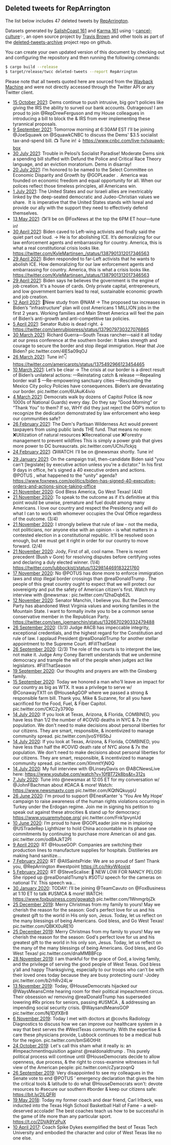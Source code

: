## Deleted tweets for RepArrington

The list below includes 47 deleted tweets by
[RepArrington](https://twitter.com/RepArrington).



Datasets generated by [SalishCoast 161](https://twitter.com/SalishCoastA) and [Karma 161](https://twitter.com/KarmaOneSixOne)
using ✨[cancel-culture](https://github.com/travisbrown/cancel-culture)✨, an open source project by [Travis Brown](https://twitter.com/travisbrown) 
and other tools as part of the [deleted-tweets-archive](https://github.com/salcoast/deleted-tweets-archive/) project repo on github.

You can create your own updated version of this document by checking out and configuring the
repository and then running the following commands:

```bash
$ cargo build --release
$ target/release/twcc deleted-tweets --report RepArrington
```

Please note that all tweets quoted here are sourced from the
[Wayback Machine](https://web.archive.org) and were not directly accessed through the Twitter API or
any Twitter client.

* [15 October 2021](https://web.archive.org/web/20211015203119/https://twitter.com/RepArrington/status/1449105663603449859): Dems continue to push intrusive, big gov’t policies like giving the IRS the ability to surveil our bank accounts.   Outrageous!  I am proud to join  @RepDrewFerguson  and my House colleagues in introducing a bill to block the & IRS from ever implementing these tyrannical proposals.
* [ 9 September 2021](https://web.archive.org/web/20210909073003/https://twitter.com/RepArrington/status/1435764182029422594): Tomorrow morning at 6:30AM EST I’ll be joining  @JoeSquawk  on  @SquawkCNBC  to discuss the Dems' $3.5 socialist tax-and-spend bill.  📺 Tune in! ↓  https://www.cnbc.com/live-tv/squawk-box
* [30 July 2021](https://web.archive.org/web/20210730233237/https://twitter.com/RepArrington/status/1421252398199234562): Trouble in Pelosi’s Socialist Paradise!   Moderate Dems sink a spending bill stuffed with Defund the Police and Critical Race Theory language, and an eviction moratorium.  Dems in disarray!
* [20 July 2021](https://web.archive.org/web/20210720190004/https://twitter.com/RepArrington/status/1417559903233843202): I’m honored to be named to the Select Committee on Economic Disparity and Growth by  @GOPLeader .  America was founded on economic freedom and equal opportunity for all. When our polices reflect those timeless principles, all Americans win.
* [ 1 July 2021](https://web.archive.org/web/20210701231358/https://twitter.com/RepArrington/status/1410738437494243340): The United States and our Israeli allies are inextricably linked by the deep-seated democratic and Judeo-Christian values we share.   It is imperative that the United States stands with Isreal and provide our ally with the support they need to effectively defend themselves.
* [13 May 2021](https://web.archive.org/web/20210513220340/https://twitter.com/RepArrington/status/1392963650726531082): 📺I’ll be on  @FoxNews  at the top the 6PM ET hour—tune in!
* [30 April 2021](https://web.archive.org/web/20210430000217/https://twitter.com/RepArrington/status/1387919998488809476): Biden caved to Left-wing activists and finally said the quiet part out loud. → He is for abolishing ICE.  It’s demoralizing for our law enforcement agents and embarrassing for country.   America, this is what a real constitutional crisis looks like. https://twitter.com/KyleMartinsen_/status/1387901312017346563
* [29 April 2021](https://web.archive.org/web/20210429234213/https://twitter.com/RepArrington/status/1387915094034681859): Biden responded to far-Left activists that he wants to abolish ICE.  How demoralizing for our law enforcement agents and embarrassing for country.  America, this is what a crisis looks like. https://twitter.com/KyleMartinsen_/status/1387901312017346563
* [29 April 2021](https://web.archive.org/web/20210429013130/https://twitter.com/RepArrington/status/1387580173726490627): Biden says he believes the government is the engine of job creation.   It's a house of cards.  Only private capital, entrepreneurs, and low government barriers lead to real, sustainable economic growth and job creation.
* [12 April 2021](https://web.archive.org/web/20210412211631/https://twitter.com/RepArrington/status/1381717857222995970): 🚨New study from @NAM → The proposed tax increases in Biden’s “infrastructure” plan will cost Americans 1 MILLION jobs in the first 2 years.   Working families and Main Street America will feel the pain of Biden’s anti-growth and anti-competitive tax policies.
* [ 5 April 2021](https://web.archive.org/web/20210405202057/https://twitter.com/RepArrington/status/1379167127651901442): Senator Rubio is dead right. ↓ https://twitter.com/senrubiopress/status/1379079730327076865
* [30 March 2021](https://web.archive.org/web/20210330213701/https://twitter.com/RepArrington/status/1377011889302044678): Richard Guerra—South Texas rancher—said it all today at our press conference at the southern border: It takes strength and courage to secure the border and stop illegal immigration.  Hear that Joe Biden? pic.twitter.com/4lE5a09qOJ
* [26 March 2021](https://web.archive.org/web/20210326173722/https://twitter.com/RepArrington/status/1375493698352451591): Tune in!👇  https://twitter.com/americarpts/status/1375492966123454465
* [10 March 2021](https://web.archive.org/web/20210310225643/https://twitter.com/RepArrington/status/1369784219766030336): Let’s be clear → The crisis at our border is a direct result of Biden’s unilateral actions: —Reinstating catch & release —Repealing border wall $ —Re-empowering sanctuary cities —Rescinding the Mexico City policy  Policies have consequences. Biden’s are devastating our border. pic.twitter.com/6UAuK4ivio
* [ 4 March 2021](https://web.archive.org/web/20210304020428/https://twitter.com/RepArrington/status/1367294765692248072): Democrats walk by dozens of Capitol Police (& now 1000s of National Guards) every day. Do they say “Good Morning” or “Thank You” to them?  If so, WHY did they just reject the GOP’s motion to recognize the dedication demonstrated by law enforcement who keep our communities safe?
* [26 February 2021](https://web.archive.org/web/20210226175018/https://twitter.com/RepArrington/status/1365358362519605250): The Dem's Partisan Wilderness Act would prevent taxpayers from using public lands THE fund.  That means no more: ❌Utilization of natural resources ❌Recreational use ❌Forestry management to prevent wildfires  This is simply a power grab that gives more power to DC bureaucrats. pic.twitter.com/UChiJ1ckjq
* [24 February 2021](https://web.archive.org/web/20210224200554/https://twitter.com/RepArrington/status/1364667827744083976): 📺WATCH: I’ll be on  @newsmax  shortly. Tune in!
* [29 January 2021](https://web.archive.org/web/20210129205900/https://twitter.com/RepArrington/status/1355259111546507266): On the campaign trail, then-candidate Biden said "you can't [legislate] by executive action unless you're a dictator."  In his first 9 days in office, he's signed a 40 executive orders and actions.    @POTUS , what happened to the "unity" agenda? https://www.foxnews.com/politics/biden-has-signed-40-executive-orders-and-actions-since-taking-office
* [21 November 2020](https://web.archive.org/web/20201121163806/https://twitter.com/RepArrington/status/1330188536906178561): God Bless America, Go West Texas!  (4/4)
* [21 November 2020](https://web.archive.org/web/20201121163806/https://twitter.com/RepArrington/status/1330188536906178561): To speak to the outcome as if it’s definitive at this point would be unwise, premature and fuel doubt among many Americans.    I love our country and respect the Presidency and will do what I can to work with whomever occupies the Oval Office regardless of the outcome.    (3/4)
* [21 November 2020](https://web.archive.org/web/20201121163806/https://twitter.com/RepArrington/status/1330188536906178561): I strongly believe that rule of law - not the media, not politicians, nor anyone else with an opinion - is what matters in a contested election in a constitutional republic. It’ll be resolved soon enough, but we must get it right in order for our country to move forward.   (2/4)
* [21 November 2020](https://web.archive.org/web/20201121163806/https://twitter.com/RepArrington/status/1330188536906178561): Jody,  First of all, cool name.    There is recent precedent (Bush v Gore) for resolving disputes before certifying votes and declaring a duly elected winner.   (1/4) https://twitter.com/lubbockist/status/1329814469183221760
* [17 November 2020](https://web.archive.org/web/20201117180136/https://twitter.com/RepArrington/status/1328760079315853315): No  @POTUS  has done more to enforce immigration laws and stop illegal border crossings than  @realDonaldTrump .  The people of this great country ought to expect that we will protect our sovereignty and put the safety of American citizen's first.  Watch my interview with  @newsmax : pic.twitter.com/12haDqb62L
* [12 November 2020](https://web.archive.org/web/20201112211544/https://twitter.com/RepArrington/status/1326996973002633216): Senator Manchin, I believe you. But the Democrat Party has abandoned West Virginia values and working families in the Mountain State.   I want to formally invite you to be a common sense conservative member in the Republican Party. https://twitter.com/sen_joemanchin/status/1326670290332479488
* [26 September 2020](https://web.archive.org/web/20200926220737/https://twitter.com/RepArrington/status/1309977287153115139): (3/3) Judge  #ACB  has impeccable integrity, exceptional credentials, and the highest regard for the Constitution and rule of law.     I applaud President  @realDonaldTrump  for another stellar appointment to the Supreme Court.    #FillThatSeat
* [26 September 2020](https://web.archive.org/web/20200926220709/https://twitter.com/RepArrington/status/1309977226687983616): (2/3) The role of the courts is to interpret the law, not make it. Judge Amy Coney Barrett understands that we undermine democracy and trample the will of the people when judges act like legislators.    #FillThatSeason
* [19 September 2020](https://web.archive.org/web/20200919012716/https://twitter.com/RepArrington/status/1307128963232395266): Our thoughts and prayers are with the Ginsberg family.
* [15 September 2020](https://web.archive.org/web/20200915235833/https://twitter.com/RepArrington/status/1306019361010876416): Today we honored a man who’ll leave an impact for our country as big as WTX.  It was a privilege to serve w/  @ConawayTX11  on  @HouseAgGOP  where we passed a strong & responsible farm bill.  Thank you, Mike & Suzanne, for all you have sacrificed for the Food, Fuel, & Fiber Capitol. pic.twitter.com/CKC2y3790p
* [14 July 2020](https://web.archive.org/web/20200714013504/https://twitter.com/RepArrington/status/1282849016041156608): If you look at Texas, Arizona, & Florida, COMBINED, you have less than 1/2 the number of  #COVID  deaths in NYC & 7x the population.  We don't need to make decisions about personal liberties for our citizens. They are smart, responsible, & incentivized to manage community spread. pic.twitter.com/jvoSY6l5bJ
* [14 July 2020](https://web.archive.org/web/20200714011738/https://twitter.com/RepArrington/status/1282845774519439369): If you look at Texas, Arizona, & Florida, COMBINED, you have less than half the  #COVID  death rate of NYC alone & 7x the population.  We don't need to make decisions about personal liberties for our citizens. They are smart, responsible, & incentivized to manage community spread. pic.twitter.com/XlmmtYjN0Q
* [14 July 2020](https://web.archive.org/web/20200714012317/https://twitter.com/RepArrington/status/1282843949154082817): My full interview with  @LinseyDavis  on  @ABCNewsLive  here: https://www.youtube.com/watch?v=10fBT72k8bs&t=312s
* [ 7 July 2020](https://web.archive.org/web/20200707154550/https://twitter.com/RepArrington/status/1280526282317578248): Tune into  @newsmax  at 12:05 ET for my conversation w/  @JohnFBachman  about  #DACA  & more!   Watch:  https://www.newsmaxtv.com  pic.twitter.com/KQtNQkuypU
* [26 June 2020](https://web.archive.org/web/20200626200840/https://twitter.com/RepArrington/status/1276605449974898688): I'm proud to support  @EnesKanter 's 'You Are My Hope' campaign to raise awareness of the human rights violations occurring in Turkey under the Erdogan regime.   Join me in signing his petition to speak out against these atrocities & stand up for democracy:  https://www.youaremyhope.org/  pic.twitter.com/Fnk1pvynUd
* [10 June 2020](https://web.archive.org/web/20200610192639/https://twitter.com/RepArrington/status/1270792054155538432): I’m proud to have  @GOPLeader  join me in imploring  @USTradeRep  Lighthizer to hold China accountable in its phase one commitments by continuing to purchase more American oil and gas. pic.twitter.com/odBAJkT2PI
* [ 9 April 2020](https://web.archive.org/web/20200409195222/https://twitter.com/RepArrington/status/1248337982400200705): RT @HouseGOP: Companies are switching their production lines to manufacture supplies for hospitals.   Distilleries are making hand sanitize…
* [ 7 February 2020](https://web.archive.org/web/20200207233348/https://twitter.com/RepArrington/status/1225925660276862976): RT @AllSaintsPride: We are so proud of Sam! Thank you, @RepArrington #westpoint https://t.co/hkyW4oxjst
* [ 5 February 2020](https://web.archive.org/web/20200205045850/https://twitter.com/RepArrington/status/1224920293984079872): RT @SteveScalise: 🚨 NEW LOW FOR NANCY PELOSI: She ripped up @realDonaldTrump’s #SOTU speech for the cameras on national TV.  This speech wa…
* [30 January 2020](https://web.archive.org/web/20200201115431/https://twitter.com/RepArrington/status/1222921885270380546): TODAY: I’ll be joining  @TeamCavuto  on  @FoxBusiness  at 1:10 ET to talk  #USMCA  & more!  WATCH:  https://www.foxbusiness.com/gowatch  pic.twitter.com/1WnmgrbjZk
* [25 December 2019](https://web.archive.org/web/20191225184241/https://twitter.com/RepArrington/status/1209906214290808832): Merry Christmas from my family to yours!   May we cherish the reason for the season: God's perfect love for us and his greatest gift to the world in His only son, Jesus.  Today, let us reflect on the many blessings of being Americans.  God bless, and Go West Texas! pic.twitter.com/QBKX0uRE10
* [25 December 2019](https://web.archive.org/web/20191225173940/https://twitter.com/RepArrington/status/1209889039265828864): Merry Christmas from my family to yours!   May we cherish the reason for the season: God's perfect love for us and his greatest gift to the world in his only son, Jesus.  Today, let us reflect on the many of the many blessings of being Americans.  God bless, and Go West Texas! pic.twitter.com/dnaMMBBFcp
* [28 November 2019](https://web.archive.org/web/20191128155916/https://twitter.com/RepArrington/status/1200071210777939968): I am thankful for the grace of God, a loving family, and the privilege of serving the good people of West Texas.    God bless y’all and happy Thanksgiving, especially to our troops who can’t be with their loved ones today because they are busy protecting ours! -Jodey pic.twitter.com/b2rhRv24Lw
* [13 November 2019](https://web.archive.org/web/20191113173246/https://twitter.com/RepArrington/status/1194663334936793088): Today,  @HouseDemocrats  hijacked our  @WaysMeansCmte  hearing room for their political impeachment circus.  Their obsession w/ removing  @realDonaldTrump  has superseded lowering  #Rx  prices for seniors, passing  #USMCA , & addressing an impending social security crisis.  @WaysandMeansGOP  pic.twitter.com/Nj1DjfXBr8
* [ 6 November 2019](https://web.archive.org/web/20191106164219/https://twitter.com/RepArrington/status/1192114602936549376): Today I met with doctors at  @covhs  Radiology Diagnostics to discuss how we can improve our healthcare system in a way that best serves the  #WestTexas  community.  With the expertise & care these physicians provide, Lubbock continues to be a medical hub for the region. pic.twitter.com/bmSi6OtHit
* [24 October 2019](https://web.archive.org/web/20191024160745/https://twitter.com/RepArrington/status/1187387071977152513): Let's call this sham what it really is: an  #ImpeachmentInquisition  against  @realdonaldtrump .  This purely political process will continue until  @HouseDemocrats  decide to allow openness, due process, & the right to cross-examine witnesses in full view of the American people: pic.twitter.com/cZyarzoqnQ
* [26 September 2019](https://web.archive.org/web/20190926183905/https://twitter.com/RepArrington/status/1177287295067705345): Very disappointed to see my colleagues in the Senate vote to end  @POTUS ’ emergency declaration that gives the him the critical tools & latitude to do what  @HouseDemocrats  won't: devote resources to  #secure  our southern  #border  & keep our citizens safe: https://bit.ly/2lLQFRl
* [19 May 2018](https://web.archive.org/web/20180519180500/https://twitter.com/RepArrington/status/997900947568447488): Today my former coach and dear friend, Carl Irlbeck, was inducted into the Texas High School Basketball Hall of Fame - a well-deserved accolade! The best coaches teach us how to be successful in the game of life more than any particular sport. https://t.co/ZDVA9YzPuX
* [10 April 2017](https://web.archive.org/web/20170410214805/https://twitter.com/RepArrington/status/851552390637654016): Coach Spike Dykes exemplified the best of Texas Tech University and embodied the character and color of West Texas like no one else.
